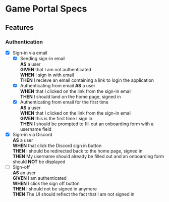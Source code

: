 # Game Portal Specs

## Features

### Authentication

- [x] Sign-in via email
  - [x] Sending sign-in email  
         **AS** a user  
         **GIVEN** that I am not authenticated  
         **WHEN** I sign in with email  
         **THEN** I recieve an email containing a link to login the application
  - [x] Authenticating from email
        **AS** a user  
         **WHEN** that I clicked on the link from the sign-in email  
         **THEN** I should land on the home page, signed in
  - [x] Authenticating from email for the first time  
         **AS** a user  
         **WHEN** that I clicked on the link from the sign-in email  
         **GIVEN** this is the first time I sign in  
         **THEN** I should be prompted to fill out an onboarding form with a username field
- [x] Sign-in via Discord  
       **AS** a user  
       **WHEN** that click the Discord sign in button  
       **THEN** I should be redirected back to the home page, signed in  
       **THEN** My username should already be filled out and an onboarding form should **NOT** be displayed
- [ ] Sign-off  
       **AS** an user  
       **GIVEN** I am authenticated  
       **WHEN** I click the sign off button  
       **THEN** I should not be signed in anymore  
       **THEN** The UI should reflect the fact that I am not signed in
